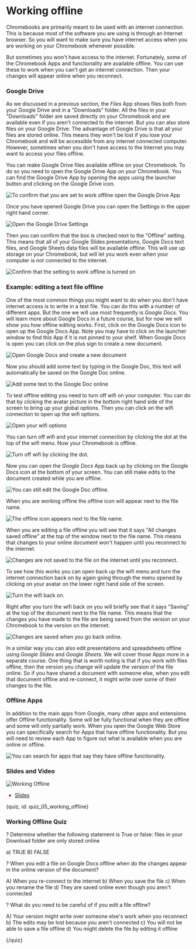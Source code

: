 # Working offline

Chromebooks are primarily meant to be used with an internet connection. This is because most of the software you are using is through an Internet browser. So you will want to make sure you have internet access when you are working on your Chromebook whenever possible. 

But sometimes you won't have access to the internet. Fortunately, some of the Chromebook Apps and functionality are available offline. You can use these to work when you can't get an internet connection. Then your changes will appear online when you reconnect. 


### Google Drive

As we discussed in a previous section, the _Files_ App shows files both from your Google Drive and in a "Downloads" folder. All the files in your "Downloads" folder are saved directly on your Chromebook and are available even if you aren't connected to the internet. But you can also store files on your Google Drive. The advantage of Google Drive is that all your files are stored online. This means they won't be lost if you lose your Chromebook and will be accessible from any internet connected computer. However, sometimes when you don't have access to the Internet you may want to access your files offline. 

You can make Google Drive files available offline on your Chromebook. To do so you need to open the Google Drive App on your Chromebook. You can find the Google Drive App by opening the apps using the launcher button and clicking on the Google Drive icon. 


![To confirm that you are set to work offline open the Google Drive App](images/06_working_offline/06_working_offline-2.png)

Once you have opened Google Drive you can open the Settings in the upper right hand corner. 

![Open the Google Drive Settings](images/06_working_offline/06_working_offline-3.png)


Then you can confirm that the box is checked next to the "Offline" setting. This means that all of your Google Slides presentations, Google Docs text files, and Google Sheets data files will be available offline. This will use up storage on your Chromebook, but will let you work even when your computer is not connected to the internet. 

![Confirm that the setting to work offline is turned on](images/06_working_offline/06_working_offline-4.png)


### Example: editing a text file offline

One of the most common things you might want to do when you don't have internet access is to write in a text file. You can do this with a number of different apps. But the one we will use most frequently is _Google Docs_. You will learn more about Google Docs in a future course, but for now we will show you how offline editing works. First, click on the Google Docs icon to open up the Google Docs App. Note you may have to click on the launcher window to find this App if it is not pinned to your shelf. When Google Docs is open you can click on the plus sign to create a new document. 


![Open Google Docs and create a new document](images/06_working_offline/06_working_offline-5.png)


Now you should add some text by typing in the Google Doc, this text will automatically be saved on the Google Doc online. 

![Add some text to the Google Doc online](images/06_working_offline/06_working_offline-6.png)


To test offline editing you need to turn off wifi on your computer. You can do that by clicking the avatar picture in the bottom right hand side of the screen to bring up your global options. Then you can click on the wifi connection to open up the wifi options. 


![Open your wifi options](images/06_working_offline/06_working_offline-7.png)


You can turn off wifi and your internet connection by clicking the dot at the top of the wifi menu. Now your Chromebook is offline. 

![Turn off wifi by clicking the dot.](images/06_working_offline/06_working_offline-8.png)


Now you can open the _Google Docs_ App back up by clicking on the Google Docs icon at the bottom of your screen. You can still make edits to the document created while you are offline. 


![You can still edit the Google Doc offline.](images/06_working_offline/06_working_offline-9.png)


When you are working offline the offline icon will appear next to the file name. 

![The offline icon appears next to the file name.](images/06_working_offline/06_working_offline-10.png)


When you are editing a file offline you will see that it says "All changes saved offline" at the top of the window next to the file name. This means that changes to your online document won't happen until you reconnect to the internet.  

![Changes are not saved to the file on the internet until you reconnect.](images/06_working_offline/06_working_offline-11.png)

To see how this works you can open back up the wifi menu and turn the internet connection back on by again going through the menu opened by clicking on your avatar on the lower right hand side of the screen. 

![Turn the wifi back on.](images/06_working_offline/06_working_offline-12.png)


Right after you turn the wifi back on you will briefly see that it says "Saving" at the top of the document next to the file name. This means that the changes you have made to the file are being saved from the version on your Chromebook to the version on the internet. 

![Changes are saved when you go back online.](images/06_working_offline/06_working_offline-13.png)

In a similar way you can also edit presentations and spreadsheets offline using _Google Slides_ and _Google Sheets_. We will cover those Apps more in a separate course. One thing that is worth noting is that if you work with files offline, then the version you change will update the version of the file online. So if you have shared a document with someone else, when you edit that document offline and re-connect, it might write over some of their changes to the file. 


### Offline Apps

In addition to the main apps from Google, many other apps and extensions offer Offline functionality. Some will be fully functional when they are offline and some will only partially work. When you open the Google Web Store you can specifically search for Apps that have offline functionality. But you will need to review each App to figure out what is available when you are online or offline. 


![You can search for apps that say they have offline functionality. ](images/06_working_offline/06_working_offline-14.png)



### Slides and Video

![Working Offline]()

* [Slides](https://docs.google.com/presentation/d/1OfWCdEL_1NMfa4C5Paz8iOzYaQHFg_60uD0rmpyfjtA/edit?usp=sharing)


{quiz, id: quiz_05_working_offline}

### Working Offline Quiz

? Determine whether the following statement is True or false: files in your Download folder are only stored online

a) TRUE
B) FALSE

? When you edit a file on Google Docs offline when do the changes appear in the online version of the document? 

A) When you re-connect to the internet
b) When you save the file 
c) When you rename the file
d) They are saved online even though you aren't connected


? What do you need to be careful of if you edit a file offline? 

A) Your version might write over someone else's work when you reconnect
b) The edits may be lost because you aren't connected
c) You will not be able to save a file offline
d) You might delete the file by editing it offline

{/quiz}

